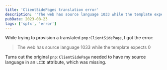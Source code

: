 ```yaml
---
title: 'ClientSidePages translation error'
description: '"The web has source language 1033 while the template expects 0" error message.'
pubDate: 2023-08-23
tags: ['spfx', 'error']
---
```


While trying to provision a translated `pnp:ClientSidePage`, I got the error:

> The web has source language 1033 while the template expects 0

Turns out the original `pnp:ClientSidePage` needed to have my source language in an `LCID` attribute, which was missing.
